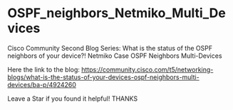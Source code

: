 # OSPF_neighbors_Netmiko_Multi_Devices
Cisco Community Second Blog Series:  What is the status of the OSPF neighbors of your device?! Netmiko Case OSPF Neighbors Multi-Devices


Here the link to the blog: https://community.cisco.com/t5/networking-blogs/what-is-the-status-of-your-devices-ospf-neighbors-multi-devices/ba-p/4924260

Leave a Star if you found it helpful! THANKS

